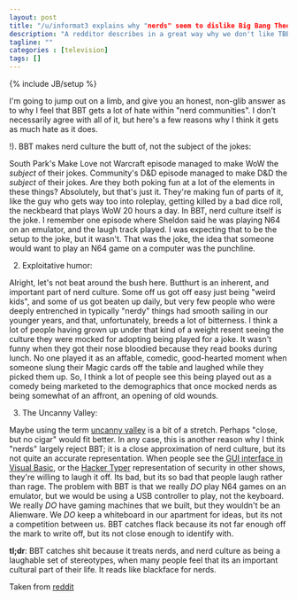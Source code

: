 ```yaml
---
layout: post
title: "/u/informat3 explains why "nerds" seem to dislike Big Bang Theory"
description: "A redditor describes in a great way why we don't like TBBT."
tagline: ""
categories : [television]
tags: []
---
```

{% include JB/setup %}

I'm going to jump out on a limb, and give you an honest, non-glib answer as to why I feel that BBT gets a lot of hate within "nerd communities".  I don't necessarily agree with all of it, but here's a few reasons why I think it gets as much hate as it does.

!).  BBT makes nerd culture the butt of, not the subject of the jokes:


South Park's Make Love not Warcraft episode managed to make WoW the *subject* of their jokes.  Community's D&D episode managed to make D&D the *subject* of their jokes.  Are they both poking fun at a lot of the elements in these things?  Absolutely, but that's just it.  They're making fun of parts of it, like the guy who gets way too into roleplay, getting killed by a bad dice roll, the neckbeard that plays WoW 20 hours a day.  In BBT, nerd culture itself is the joke.  I remember one episode where Sheldon said he was playing N64 on an emulator, and the laugh track played.  I was expecting that to be the setup to the joke, but it wasn't.  That was the joke, the idea that someone would want to play an N64 game on a computer was the punchline.

2) Exploitative humor:

Alright, let's not beat around the bush here.  Butthurt is an inherent, and important part of nerd culture.  Some off us got off easy just being "weird kids", and some of us got beaten up daily, but very few people who were deeply entrenched in typically "nerdy" things had smooth sailing in our younger years, and that, unfortunately, breeds a lot of bitterness.  I think a lot of people having grown up under that kind of a weight resent seeing the culture they were mocked for adopting being played for a joke.  It wasn't funny when they got their nose bloodied because they read books during lunch.  No one played it as an affable, comedic, good-hearted moment when someone slung their Magic cards off the table and laughed while they picked them up.  So, I think a lot of people see this being played out as a comedy being marketed to the demographics that once mocked nerds as being somewhat of an affront, an opening of old wounds. 


3) The Uncanny Valley:

Maybe using the term [uncanny valley](http://en.wikipedia.org/wiki/Uncanny_valley) is a bit of a stretch.  Perhaps "close, but no cigar" would fit better.  In any case, this is another reason why I think "nerds" largely reject BBT; it is a close approximation of nerd culture, but its not quite an accurate representation.  When people see the [GUI interface in Visual Basic](http://www.youtube.com/watch?v=hkDD03yeLnU), or the [Hacker Typer](http://hackertyper.com/) representation of security in other shows, they're willing to laugh it off.  Its bad, but its so bad that people laugh rather than rage.  The problem with BBT is that we really *DO* play N64 games on an emulator, but we would be using a USB controller to play, not the keyboard.  We really *DO* have gaming machines that we built, but they wouldn't be an Alienware.  We *DO* keep a whiteboard in our apartment for ideas, but its not a competition between us.  BBT catches flack because its not far enough off the mark to write off, but its not close enough to identify with.




**tl;dr**: BBT catches shit because it treats nerds, and nerd culture as being a laughable set of stereotypes, when many people feel that its an important cultural part of their life.  It reads like blackface for nerds.

Taken from [reddit](https://www.reddit.com/r/funny/comments/1bc8yn/the_real_discrepancy_in_the_big_bang_theory/c95lyus)
